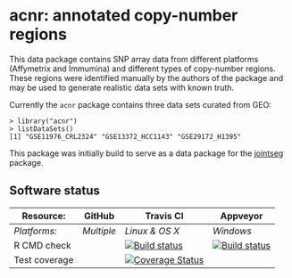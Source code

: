 # acnr: annotated copy-number regions

This data package contains SNP array data from different platforms (Affymetrix and Immumina) and different types of copy-number regions. These regions were identified manually by the authors of the package and may be used to generate realistic data sets with known truth.

Currently the `acnr` package  contains three data sets curated from GEO:

    > library("acnr")
    > listDataSets()
    [1] "GSE11976_CRL2324" "GSE13372_HCC1143" "GSE29172_H1395"  

This package was initially build to serve as a data package for the [jointseg](../jointseg/) package.

## Software status

| Resource:     | GitHub        | Travis CI      | Appveyor         |
| ------------- | ------------------- | -------------- | ---------------- |
| _Platforms:_  | _Multiple_          | _Linux & OS X_ | _Windows_        |
| R CMD check  | | <a href="https://travis-ci.org/mpierrejean/acnr"><img src="https://travis-ci.org/mpierrejean/acnr.svg" alt="Build status"></a> | <a href="https://ci.appveyor.com/project/mpierrejean/acnr"><img src="https://ci.appveyor.com/api/projects/status/github/mpierrejean/acnr?svg=true" alt="Build status"></a> |
| Test coverage | | <a href="https://codecov.io/gh/mpierrejean/acnr"><img src="https://codecov.io/gh/mpierrejean/acnr/branch/master/graph/badge.svg" alt="Coverage Status"/></a> | |
